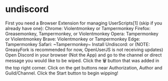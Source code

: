 # undiscord
First you need a Browser Extension for managing UserScripts[1] (skip if you already have one):  Chrome: Violentmonkey or Tampermonkey Firefox: Greasemonkey, Tampermonkey, or Violentmonkey Opera: Tampermonkey or Violentmonkey Brave: Violentmonkey or Tampermonkey Edge: Tampermonkey Safari: ~Tampermonkey~ Install Undiscord:  or  (NOTE: GreasyFork is recommended for now, OpenUserJS is not receiving updates)  Open Discord in your browser (Not the App) and go to the channel or direct message you would like to be wiped.  Click the 🗑️ button that was added in the top right corner.  Click on the get buttons near Authorization, Author and Guild/Channel.  Click the Start button to begin wipping!
